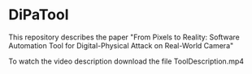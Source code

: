 # DiPaTool
This repository describes the paper "From Pixels to Reality: Software Automation Tool for Digital-Physical Attack on Real-World Camera"

To watch the video description download the file ToolDescription.mp4
